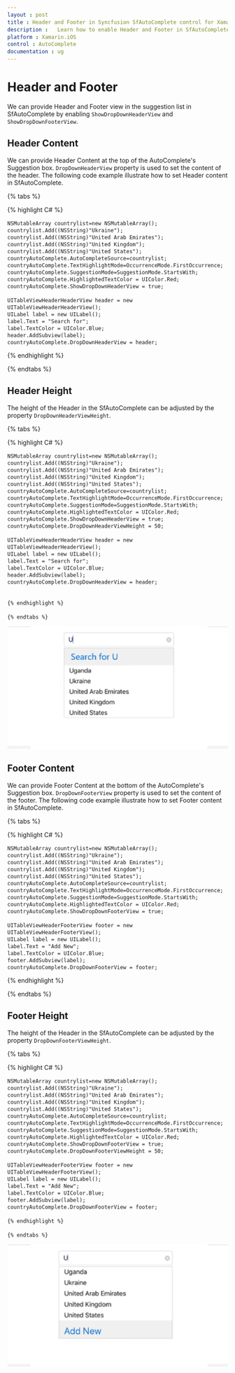 ```yaml
---
layout : post
title : Header and Footer in Syncfusion SfAutoComplete control for Xamarin.iOS
description :   Learn how to enable Header and Footer in SfAutoComplete
platform : Xamarin.iOS 
control : AutoComplete
documentation : ug
---
```


# Header and Footer

We can provide Header and Footer view in the suggestion list in SfAutoComplete by enabling `ShowDropDownHeaderView` and `ShowDropDownFooterView`. 

## Header Content

We can provide Header Content at the top of the AutoComplete's Suggestion box. `DropDownHeaderView` property is used to set the content of the header. The following code example illustrate how to set Header content in SfAutoComplete.

{% tabs %}

{% highlight C# %}

	NSMutableArray countrylist=new NSMutableArray();
	countrylist.Add((NSString)"Ukraine");
	countrylist.Add((NSString)"United Arab Emirates");
	countrylist.Add((NSString)"United Kingdom"); 
	countrylist.Add((NSString)"United States"); 
	countryAutoComplete.AutoCompleteSource=countrylist;
	countryAutoComplete.TextHighlightMode=OccurrenceMode.FirstOccurrence;
	countryAutoComplete.SuggestionMode=SuggestionMode.StartsWith;
	countryAutoComplete.HighlightedTextColor = UIColor.Red;
	countryAutoComplete.ShowDropDownHeaderView = true;
   
	UITableViewHeaderHeaderView header = new UITableViewHeaderHeaderView();
	UILabel label = new UILabel();
	label.Text = "Search for";
	label.TextColor = UIColor.Blue;
	header.AddSubview(label);
	countryAutoComplete.DropDownHeaderView = header;


{% endhighlight %}

{% endtabs %}

## Header Height

The height of the Header in the SfAutoComplete can be adjusted by the property `DropDownHeaderViewHeight`.

{% tabs %}

{% highlight C# %}

	NSMutableArray countrylist=new NSMutableArray();
	countrylist.Add((NSString)"Ukraine");
	countrylist.Add((NSString)"United Arab Emirates");
	countrylist.Add((NSString)"United Kingdom"); 
	countrylist.Add((NSString)"United States"); 
	countryAutoComplete.AutoCompleteSource=countrylist;
	countryAutoComplete.TextHighlightMode=OccurrenceMode.FirstOccurrence;
	countryAutoComplete.SuggestionMode=SuggestionMode.StartsWith;
	countryAutoComplete.HighlightedTextColor = UIColor.Red;
	countryAutoComplete.ShowDropDownHeaderView = true;
	countryAutoComplete.DropDownHeaderViewHeight = 50;
   
	UITableViewHeaderHeaderView header = new UITableViewHeaderHeaderView();
	UILabel label = new UILabel();
	label.Text = "Search for";
	label.TextColor = UIColor.Blue;
	header.AddSubview(label);
	countryAutoComplete.DropDownHeaderView = header;


	{% endhighlight %}

    {% endtabs %}

![](images/Header.png)

## Footer Content

We can provide Footer Content at the bottom of the AutoComplete's Suggestion box. `DropDownFooterView` property is used to set the content of the footer. The following code example illustrate how to set Footer content in SfAutoComplete.

{% tabs %}

{% highlight C# %}

	NSMutableArray countrylist=new NSMutableArray();
	countrylist.Add((NSString)"Ukraine");
	countrylist.Add((NSString)"United Arab Emirates");
	countrylist.Add((NSString)"United Kingdom"); 
	countrylist.Add((NSString)"United States"); 
	countryAutoComplete.AutoCompleteSource=countrylist;
	countryAutoComplete.TextHighlightMode=OccurrenceMode.FirstOccurrence;
	countryAutoComplete.SuggestionMode=SuggestionMode.StartsWith;
	countryAutoComplete.HighlightedTextColor = UIColor.Red;
	countryAutoComplete.ShowDropDownFooterView = true;
   
	UITableViewHeaderFooterView footer = new UITableViewHeaderFooterView();
	UILabel label = new UILabel();
	label.Text = "Add New";
	label.TextColor = UIColor.Blue;
	footer.AddSubview(label);
	countryAutoComplete.DropDownFooterView = footer;


{% endhighlight %}

{% endtabs %}


## Footer Height

The height of the Header in the SfAutoComplete can be adjusted by the property `DropDownFooterViewHeight`.

{% tabs %}

{% highlight C# %}

	NSMutableArray countrylist=new NSMutableArray();
	countrylist.Add((NSString)"Ukraine");
	countrylist.Add((NSString)"United Arab Emirates");
	countrylist.Add((NSString)"United Kingdom"); 
	countrylist.Add((NSString)"United States"); 
	countryAutoComplete.AutoCompleteSource=countrylist;
	countryAutoComplete.TextHighlightMode=OccurrenceMode.FirstOccurrence;
	countryAutoComplete.SuggestionMode=SuggestionMode.StartsWith;
	countryAutoComplete.HighlightedTextColor = UIColor.Red;
	countryAutoComplete.ShowDropDownFooterView = true;
	countryAutoComplete.DropDownFooterViewHeight = 50;
   
	UITableViewHeaderFooterView footer = new UITableViewHeaderFooterView();
	UILabel label = new UILabel();
	label.Text = "Add New";
	label.TextColor = UIColor.Blue;
	footer.AddSubview(label);
	countryAutoComplete.DropDownFooterView = footer;

	{% endhighlight %}

    {% endtabs %}

![](images/Footer.png)
